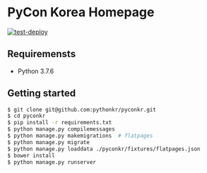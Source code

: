 # PyCon Korea Homepage

[![test-deploy](https://github.com/pythonkr/pyconkr/workflows/test-deploy/badge.svg)](https://github.com/pythonkr/pyconkr/actions?query=workflow%3Atest-deploy)

## Requiremensts

- Python 3.7.6

## Getting started

```bash
$ git clone git@github.com:pythonkr/pyconkr.git
$ cd pyconkr
$ pip install -r requirements.txt
$ python manage.py compilemessages
$ python manage.py makemigrations  # flatpages
$ python manage.py migrate
$ python manage.py loaddata ./pyconkr/fixtures/flatpages.json
$ bower install
$ python manage.py runserver
```
